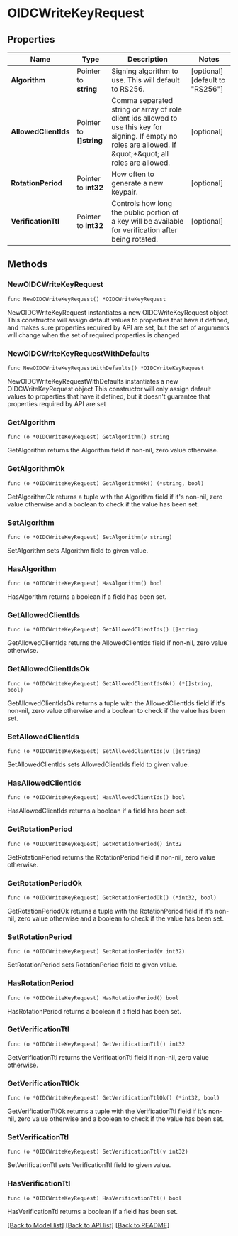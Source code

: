 # OIDCWriteKeyRequest


## Properties

Name | Type | Description | Notes
------------ | ------------- | ------------- | -------------
**Algorithm** | Pointer to **string** | Signing algorithm to use. This will default to RS256. | [optional] [default to "RS256"]
**AllowedClientIds** | Pointer to **[]string** | Comma separated string or array of role client ids allowed to use this key for signing. If empty no roles are allowed. If \&quot;*\&quot; all roles are allowed. | [optional] 
**RotationPeriod** | Pointer to **int32** | How often to generate a new keypair. | [optional] 
**VerificationTtl** | Pointer to **int32** | Controls how long the public portion of a key will be available for verification after being rotated. | [optional] 



## Methods


### NewOIDCWriteKeyRequest

`func NewOIDCWriteKeyRequest() *OIDCWriteKeyRequest`

NewOIDCWriteKeyRequest instantiates a new OIDCWriteKeyRequest object
This constructor will assign default values to properties that have it defined,
and makes sure properties required by API are set, but the set of arguments
will change when the set of required properties is changed

### NewOIDCWriteKeyRequestWithDefaults

`func NewOIDCWriteKeyRequestWithDefaults() *OIDCWriteKeyRequest`

NewOIDCWriteKeyRequestWithDefaults instantiates a new OIDCWriteKeyRequest object
This constructor will only assign default values to properties that have it defined,
but it doesn't guarantee that properties required by API are set


### GetAlgorithm

`func (o *OIDCWriteKeyRequest) GetAlgorithm() string`

GetAlgorithm returns the Algorithm field if non-nil, zero value otherwise.

### GetAlgorithmOk

`func (o *OIDCWriteKeyRequest) GetAlgorithmOk() (*string, bool)`

GetAlgorithmOk returns a tuple with the Algorithm field if it's non-nil, zero value otherwise
and a boolean to check if the value has been set.

### SetAlgorithm

`func (o *OIDCWriteKeyRequest) SetAlgorithm(v string)`

SetAlgorithm sets Algorithm field to given value.


### HasAlgorithm

`func (o *OIDCWriteKeyRequest) HasAlgorithm() bool`

HasAlgorithm returns a boolean if a field has been set.




### GetAllowedClientIds

`func (o *OIDCWriteKeyRequest) GetAllowedClientIds() []string`

GetAllowedClientIds returns the AllowedClientIds field if non-nil, zero value otherwise.

### GetAllowedClientIdsOk

`func (o *OIDCWriteKeyRequest) GetAllowedClientIdsOk() (*[]string, bool)`

GetAllowedClientIdsOk returns a tuple with the AllowedClientIds field if it's non-nil, zero value otherwise
and a boolean to check if the value has been set.

### SetAllowedClientIds

`func (o *OIDCWriteKeyRequest) SetAllowedClientIds(v []string)`

SetAllowedClientIds sets AllowedClientIds field to given value.


### HasAllowedClientIds

`func (o *OIDCWriteKeyRequest) HasAllowedClientIds() bool`

HasAllowedClientIds returns a boolean if a field has been set.




### GetRotationPeriod

`func (o *OIDCWriteKeyRequest) GetRotationPeriod() int32`

GetRotationPeriod returns the RotationPeriod field if non-nil, zero value otherwise.

### GetRotationPeriodOk

`func (o *OIDCWriteKeyRequest) GetRotationPeriodOk() (*int32, bool)`

GetRotationPeriodOk returns a tuple with the RotationPeriod field if it's non-nil, zero value otherwise
and a boolean to check if the value has been set.

### SetRotationPeriod

`func (o *OIDCWriteKeyRequest) SetRotationPeriod(v int32)`

SetRotationPeriod sets RotationPeriod field to given value.


### HasRotationPeriod

`func (o *OIDCWriteKeyRequest) HasRotationPeriod() bool`

HasRotationPeriod returns a boolean if a field has been set.




### GetVerificationTtl

`func (o *OIDCWriteKeyRequest) GetVerificationTtl() int32`

GetVerificationTtl returns the VerificationTtl field if non-nil, zero value otherwise.

### GetVerificationTtlOk

`func (o *OIDCWriteKeyRequest) GetVerificationTtlOk() (*int32, bool)`

GetVerificationTtlOk returns a tuple with the VerificationTtl field if it's non-nil, zero value otherwise
and a boolean to check if the value has been set.

### SetVerificationTtl

`func (o *OIDCWriteKeyRequest) SetVerificationTtl(v int32)`

SetVerificationTtl sets VerificationTtl field to given value.


### HasVerificationTtl

`func (o *OIDCWriteKeyRequest) HasVerificationTtl() bool`

HasVerificationTtl returns a boolean if a field has been set.









[[Back to Model list]](../README.md#documentation-for-models) [[Back to API list]](../README.md#documentation-for-api-endpoints) [[Back to README]](../README.md)


